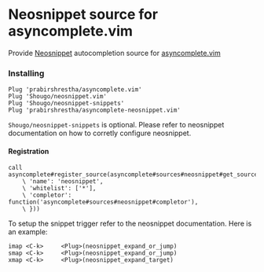 Neosnippet source for asyncomplete.vim
======================================

Provide [Neosnippet](https://github.com/Shougo/neosnippet.vim) autocompletion source for [asyncomplete.vim](https://github.com/prabirshrestha/asyncomplete.vim)

### Installing

```viml
Plug 'prabirshrestha/asyncomplete.vim'
Plug 'Shougo/neosnippet.vim'
Plug 'Shougo/neosnippet-snippets'
Plug 'prabirshrestha/asyncomplete-neosnippet.vim'
```

`Shougo/neosnippet-snippets` is optional. Please refer to neosnippet documentation on how to corretly configure neosnippet.

#### Registration

```vim
call asyncomplete#register_source(asyncomplete#sources#neosnippet#get_source_options({
    \ 'name': 'neosnippet',
    \ 'whitelist': ['*'],
    \ 'completor': function('asyncomplete#sources#neosnippet#completor'),
    \ }))
```

To setup the snippet trigger refer to the neosnippet documentation. Here is an example:

```vim
imap <C-k>     <Plug>(neosnippet_expand_or_jump)
smap <C-k>     <Plug>(neosnippet_expand_or_jump)
xmap <C-k>     <Plug>(neosnippet_expand_target)
```
